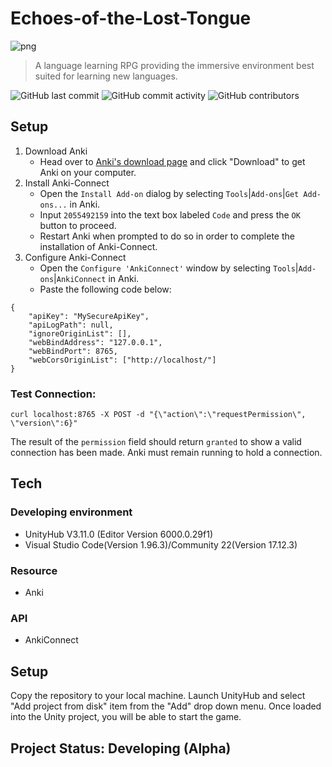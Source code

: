 # Echoes-of-the-Lost-Tongue
 ![png](https://github.com/user-attachments/assets/9e8a4c47-b21e-418d-b217-fa14a5386ece)

> A language learning RPG providing the immersive environment best suited for learning new languages.

![GitHub last commit](https://img.shields.io/github/last-commit/MarCrafting/Echoes-of-the-Lost-Tongue)
![GitHub commit activity](https://img.shields.io/github/commit-activity/w/marcrafting/echoes-of-the-lost-tongue)
![GitHub contributors](https://img.shields.io/github/contributors/marcrafting/echoes-of-the-lost-tongue)

## Setup
1. Download Anki
   * Head over to [Anki's download page](aaps.ankiweb.net) and click "Download" to get Anki on your computer.
2. Install Anki-Connect
   * Open the ```Install Add-on``` dialog by selecting ```Tools```|```Add-ons```|```Get Add-ons...``` in Anki.
   * Input ```2055492159``` into the text box labeled ```Code``` and press the ```OK``` button to proceed.
   * Restart Anki when prompted to do so in order to complete the installation of Anki-Connect.
3. Configure Anki-Connect
   * Open the ```Configure 'AnkiConnect'``` window by selecting ```Tools```|```Add-ons```|```AnkiConnect``` in Anki.
   * Paste the following code below:
~~~
{
    "apiKey": "MySecureApiKey",
    "apiLogPath": null,
    "ignoreOriginList": [],
    "webBindAddress": "127.0.0.1",
    "webBindPort": 8765,
    "webCorsOriginList": ["http://localhost/"]
}
~~~

### Test Connection:
~~~
curl localhost:8765 -X POST -d "{\"action\":\"requestPermission\", \"version\":6}"
~~~
The result of the ```permission``` field should return ```granted``` to show a valid connection has been made.
Anki must remain running to hold a connection.

## Tech
### Developing environment
* UnityHub V3.11.0 (Editor Version 6000.0.29f1)
* Visual Studio Code(Version 1.96.3)/Community 22(Version 17.12.3)
### Resource
* Anki
### API
* AnkiConnect

## Setup
Copy the repository to your local machine.
Launch UnityHub and select "Add project from disk" item from the "Add" drop down menu.
Once loaded into the Unity project, you will be able to start the game.

## Project Status: Developing (Alpha)
